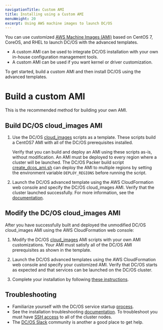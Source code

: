 ```yaml
---
navigationTitle: Custom AMI
title: Installing using a Custom AMI
menuWeight: 20
excerpt: Using AWS machine images to launch DC/OS
---
```


You can use customized [AWS Machine Images (AMI)](http://docs.aws.amazon.com/AWSEC2/latest/UserGuide/AMIs.html) based on CentOS 7, CoreOS, and RHEL to launch DC/OS with the advanced templates.

- A custom AMI can be used to integrate DC/OS installation with your own in-house configuration management tools.
- A custom AMI can be used if you want kernel or driver customization.

To get started, build a custom AMI and then install DC/OS using the advanced templates.

# Build a custom AMI
This is the recommended method for building your own AMI.

## Build DC/OS cloud_images AMI

1.  Use the DC/OS [cloud_images](https://github.com/dcos/dcos/tree/master/cloud_images) scripts as a template. These scripts build a CentOS7 AMI with all of the DC/OS prerequisites installed.

    Verify that you can build and deploy an AMI using these scripts as-is, without modification. An AMI must be deployed to every region where a cluster will be launched. The DC/OS Packer build script [create_dcos_ami.sh](https://github.com/dcos/dcos/blob/master/cloud_images/centos7/create_dcos_ami.sh) can deploy the AMI to multiple regions by setting the environment variable `DEPLOY_REGIONS` before running the script.

1.  Launch the DC/OS advanced template using the AWS CloudFormation web console and specify the DC/OS cloud_images AMI. Verify that the cluster launched successfully. For more information, see the [documentation](/mesosphere/dcos/2.1/installing/evaluation/community-supported-methods/aws/).

## Modify the DC/OS cloud_images AMI

After you have successfully built and deployed the unmodified DC/OS cloud_images AMI using the AWS CloudFormation web console:

1.  Modify the DC/OS [cloud_images](https://github.com/dcos/dcos/tree/master/cloud_images) AMI scripts with your own AMI customizations. Your AMI must satisfy all of the DC/OS AMI prerequisites as shown in the template.

1.  Launch the DC/OS advanced templates using the AWS CloudFormation web console and specify your customized AMI. Verify that DC/OS starts as expected and that services can be launched on the DC/OS cluster.

1.  Complete your installation by following [these instructions](/mesosphere/dcos/2.1/installing/evaluation/community-supported-methods/aws/).

## Troubleshooting

- Familiarize yourself with the DC/OS service startup [process](/mesosphere/dcos/2.1/overview/architecture/boot-sequence/).
- See the installation troubleshooting [documentation](/mesosphere/dcos/2.1/installing/troubleshooting/). To troubleshoot you must have [SSH access](/mesosphere/dcos/2.1/administering-clusters/sshcluster/) to all of the cluster nodes.
- The [DC/OS Slack](https://support.mesosphere.com) community is another a good place to get help.

